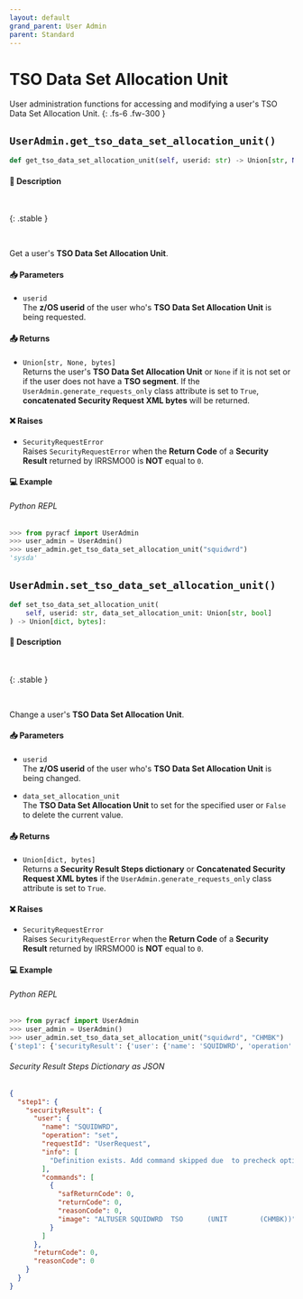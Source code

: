 ```yaml
---
layout: default
grand_parent: User Admin
parent: Standard
---
```


# TSO Data Set Allocation Unit

User administration functions for accessing and modifying a user's TSO Data Set Allocation Unit. 
{: .fs-6 .fw-300 }

## `UserAdmin.get_tso_data_set_allocation_unit()`

```python
def get_tso_data_set_allocation_unit(self, userid: str) -> Union[str, None, bytes]:
```

#### 📄 Description

&nbsp;

{: .stable }
> 

&nbsp;

Get a user's **TSO Data Set Allocation Unit**.

#### 📥 Parameters
* `userid`<br>
  The **z/OS userid** of the user who's **TSO Data Set Allocation Unit** is being requested.

#### 📤 Returns
* `Union[str, None, bytes]`<br>
  Returns the user's **TSO Data Set Allocation Unit** or `None` if it is not set or if the user does not have a **TSO segment**. If the `UserAdmin.generate_requests_only` class attribute is set to `True`, **concatenated Security Request XML bytes** will be returned.

#### ❌ Raises
* `SecurityRequestError`<br>
  Raises `SecurityRequestError` when the **Return Code** of a **Security Result** returned by IRRSMO00 is **NOT** equal to `0`.

#### 💻 Example

###### Python REPL
```python
>>> from pyracf import UserAdmin
>>> user_admin = UserAdmin()
>>> user_admin.get_tso_data_set_allocation_unit("squidwrd")
'sysda'
```

## `UserAdmin.set_tso_data_set_allocation_unit()`

```python
def set_tso_data_set_allocation_unit(
    self, userid: str, data_set_allocation_unit: Union[str, bool]
) -> Union[dict, bytes]:
```

#### 📄 Description

&nbsp;

{: .stable }
> 

&nbsp;

Change a user's **TSO Data Set Allocation Unit**.

#### 📥 Parameters
* `userid`<br>
  The **z/OS userid** of the user who's **TSO Data Set Allocation Unit** is being changed.

* `data_set_allocation_unit`<br>
  The **TSO Data Set Allocation Unit** to set for the specified user or `False` to delete the current value.

#### 📤 Returns
* `Union[dict, bytes]`<br>
  Returns a **Security Result Steps dictionary** or **Concatenated Security Request XML bytes** if the `UserAdmin.generate_requests_only` class attribute is set to `True`.

#### ❌ Raises
* `SecurityRequestError`<br>
  Raises `SecurityRequestError` when the **Return Code** of a **Security Result** returned by IRRSMO00 is **NOT** equal to `0`.

#### 💻 Example

###### Python REPL
```python
>>> from pyracf import UserAdmin
>>> user_admin = UserAdmin()
>>> user_admin.set_tso_data_set_allocation_unit("squidwrd", "CHMBK")
{'step1': {'securityResult': {'user': {'name': 'SQUIDWRD', 'operation': 'set', 'requestId': 'UserRequest', 'info': ['Definition exists. Add command skipped due  to precheck option'], 'commands': [{'safReturnCode': 0, 'returnCode': 0, 'reasonCode': 0, 'image': 'ALTUSER SQUIDWRD  TSO      (UNIT        (CHMBK))'}]}, 'returnCode': 0, 'reasonCode': 0}}}
```

###### Security Result Steps Dictionary as JSON
```json
{
  "step1": {
    "securityResult": {
      "user": {
        "name": "SQUIDWRD",
        "operation": "set",
        "requestId": "UserRequest",
        "info": [
          "Definition exists. Add command skipped due  to precheck option"
        ],
        "commands": [
          {
            "safReturnCode": 0,
            "returnCode": 0,
            "reasonCode": 0,
            "image": "ALTUSER SQUIDWRD  TSO      (UNIT        (CHMBK))"
          }
        ]
      },
      "returnCode": 0,
      "reasonCode": 0
    }
  }
}
```